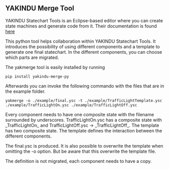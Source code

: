 ## YAKINDU Merge Tool

YAKINDU Statechart Tools is an Eclipse-based editor where you can create state machines and generate code from it. 
Their  documentation is found [here](https://www.itemis.com/en/yakindu/state-machine/)

This python tool helps collaboration within YAKINDU Statechart Tools. It introduces the possibility of using different components and a template to generate one final statechart.
In the different components, you can choose which parts are migrated. 

The yakmerge tool is easily installed by running

```
pip install yakindu-merge-py
```

Afterwards you can invoke the following commando with the files that are in the example folder.

```
yakmerge -o ./example/final.ysc -t ./example/TrafficLightTemplate.ysc ./example/TrafficLightOn.ysc ./example/TrafficLightOff.ysc
```

Every component needs to have one composite state with the filename surrounded by underscores. 
TrafficLightOn.ysc has a composite state with \_TrafficLightOn\_ and TrafficLightOff.ysc -> \_TrafficLightOff\_. 
The template has two composite state. The template defines the interaction between the different components. 

The final.ysc is produced. It is also possible to overwrite the template when omitting the -o option. But be aware that this overwrite the template file. 

The definition is not migrated, each component needs to have a copy.